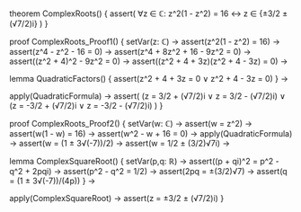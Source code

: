 theorem ComplexRoots() {
  assert(
    ∀z ∈ ℂ: z^2(1 - z^2) = 16 ↔ z ∈ {±3/2 ± (√7/2)i}
  )
}

proof ComplexRoots_Proof1() {
  setVar(z: ℂ) →
  assert(z^2(1 - z^2) = 16) →
  assert(z^4 - z^2 - 16 = 0) →
  assert(z^4 + 8z^2 + 16 - 9z^2 = 0) →
  assert((z^2 + 4)^2 - 9z^2 = 0) →
  assert((z^2 + 4 + 3z)(z^2 + 4 - 3z) = 0) →
  
  lemma QuadraticFactors() {
    assert(z^2 + 4 + 3z = 0 ∨ z^2 + 4 - 3z = 0)
  } →

  apply(QuadraticFormula) →
  assert(
    (z = 3/2 + (√7/2)i ∨ z = 3/2 - (√7/2)i) ∨
    (z = -3/2 + (√7/2)i ∨ z = -3/2 - (√7/2)i)
  )
}

proof ComplexRoots_Proof2() {
  setVar(w: ℂ) →
  assert(w = z^2) →
  assert(w(1 - w) = 16) →
  assert(w^2 - w + 16 = 0) →
  apply(QuadraticFormula) →
  assert(w = (1 ± 3√(-7))/2) →
  assert(w = 1/2 ± (3/2)√7i) →
  
  lemma ComplexSquareRoot() {
    setVar(p,q: ℝ) →
    assert((p + qi)^2 = p^2 - q^2 + 2pqi) →
    assert(p^2 - q^2 = 1/2) →
    assert(2pq = ±(3/2)√7) →
    assert(q = (1 ± 3√(-7))/(4p))
  } →
  
  apply(ComplexSquareRoot) →
  assert(z = ±3/2 ± (√7/2)i)
}